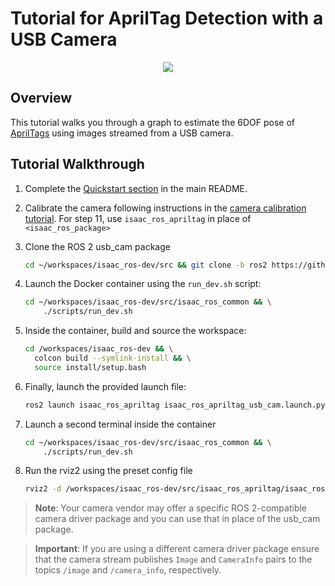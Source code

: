 # Tutorial for AprilTag Detection with a USB Camera

<div align="center"><img src="../resources/rviz_usb_cam.png"/></div>

## Overview

This tutorial walks you through a graph to estimate the 6DOF pose of [AprilTags](https://github.com/NVIDIA-ISAAC-ROS/isaac_ros_apriltag) using images streamed from a USB camera.

## Tutorial Walkthrough

1. Complete the [Quickstart section](../README.md#quickstart) in the main README.
2. Calibrate the camera following instructions in the [camera calibration tutorial](https://github.com/NVIDIA-ISAAC-ROS/isaac_ros_common/blob/main/docs/camera-calibration.md). For step 11, use `isaac_ros_apriltag` in place of `<isaac_ros_package>`
3. Clone the ROS 2 usb_cam package

    ```bash
    cd ~/workspaces/isaac_ros-dev/src && git clone -b ros2 https://github.com/ros-drivers/usb_cam
    ```

4. Launch the Docker container using the `run_dev.sh` script:

    ```bash
    cd ~/workspaces/isaac_ros-dev/src/isaac_ros_common && \
        ./scripts/run_dev.sh
    ```

5. Inside the container, build and source the workspace:  

    ```bash
    cd /workspaces/isaac_ros-dev && \
      colcon build --symlink-install && \
      source install/setup.bash
    ```

6. Finally, launch the provided launch file:  

    ```bash
    ros2 launch isaac_ros_apriltag isaac_ros_apriltag_usb_cam.launch.py
    ```

7. Launch a second terminal inside the container

    ```bash
    cd ~/workspaces/isaac_ros-dev/src/isaac_ros_common && \
        ./scripts/run_dev.sh
    ```

8. Run the rviz2 using the preset config file

    ```bash
    rviz2 -d /workspaces/isaac_ros-dev/src/isaac_ros_apriltag/isaac_ros_apriltag/rviz/usb_cam.rviz
    ```

> **Note**: Your camera vendor may offer a specific ROS 2-compatible camera driver package and you can use that in place of the usb_cam package.
<!-- Split blockquote -->
> **Important**: If you are using a different camera driver package ensure that the camera stream publishes `Image` and `CameraInfo` pairs to the topics `/image` and `/camera_info`, respectively.
